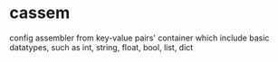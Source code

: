 # cassem
config assembler from key-value pairs' container which include basic datatypes, such as int, string, float, bool, list, dict
